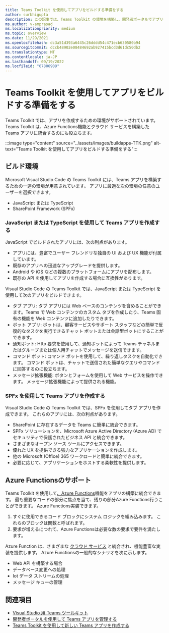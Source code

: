 ```yaml
---
title: Teams Toolkit を使用してアプリをビルドする準備をする
author: surbhigupta
description: この記事では、Teams Toolkit の環境を構築し、開発者ポータルでアプリを管理する方法について説明します。
ms.author: v-amprasad
ms.localizationpriority: medium
ms.topic: overview
ms.date: 11/29/2021
ms.openlocfilehash: dc3a51d393a6445c26dddd54c471ecb630580b94
ms.sourcegitcommit: dccb48902e08484692ab927415bcd3d61dc50db2
ms.translationtype: MT
ms.contentlocale: ja-JP
ms.lasthandoff: 09/19/2022
ms.locfileid: "67806909"
---
```

# <a name="prepare-to-build-apps-using-teams-toolkit"></a>Teams Toolkit を使用してアプリをビルドする準備をする

Teams Toolkit では、アプリを作成するための環境がサポートされています。 Teams Toolkit は、Azure Functions機能とクラウド サービスを構築した Teams アプリに統合するのにも役立ちます。

:::image type="content" source="../assets/images/buildapps-TTK.png" alt-text="Teams Toolkit を使用してアプリをビルドする準備をする":::

## <a name="build-environments"></a>ビルド環境

Microsoft Visual Studio Code の Teams Toolkit には、Teams アプリを構築するための一連の環境が用意されています。 アプリに最適な次の環境の任意のユーザーを選択できます。

* JavaScript または TypeScript
* SharePoint Framework (SPFx)

### <a name="create-your-teams-app-using-javascript-or-typescript"></a>JavaScript または TypeScript を使用して Teams アプリを作成する

JavaScript でビルドされたアプリには、次の利点があります。

* アプリには、豊富でユーザー フレンドリな独自の UI および UX 機能が付属しています。
* 既存のアプリへの迅速なアップグレードを提供します。
* Android や iOS などの複数のプラットフォームにアプリを配布します。
* 既存の API を使用してアプリを作成する場合に互換性があります。

Visual Studio Code の Teams Toolkit では、JavaScript または TypeScript を使用して次のアプリをビルドできます。

* タブ アプリ: タブ アプリには Web ベースのコンテンツを含めることができます。Teams で Web コンテンツのカスタム タブを作成したり、Teams 固有の機能を Web コンテンツに追加したりできます。
* ボット アプリ: ボットは、顧客サービスやサポート スタッフなどの簡単で反復的なタスクを実行できるチャット ボットまたは会話型ボットにすることができます。
* 通知ボット: Http 要求を使用して、通知ボットによって Teams チャネルまたはグループまたは個人用チャットでメッセージを送信できます。
* コマンド ボット: コマンド ボットを使用して、繰り返しタスクを自動化できます。 コマンド ボットは、チャットで送信された簡単なクエリやコマンドに回答するのに役立ちます。
* メッセージ拡張機能: ボタンとフォームを使用して Web サービスを操作できます。 メッセージ拡張機能によって提供される機能。

### <a name="create-your-teams-app-using-spfx"></a>SPFx を使用して Teams アプリを作成する

Visual Studio Code の Teams Toolkit では、SPFx を使用してタブ アプリを作成できます。 これらのアプリには、次の利点があります。

* SharePoint に存在するデータを Teams に簡単に統合できます。
* SPFx ソリューションを、Microsoft Azure Active Directory (Azure AD) でセキュリティで保護されたビジネス API と統合できます。
* さまざまなオープン ソース ツールにアクセスできます。
* 優れた UX を提供できる強力なアプリケーションを作成します。
* 他の Microsoft (Office) 365 ワークロードと簡単に統合できます。
* 必要に応じて、アプリケーションをホストする柔軟性を提供します。

## <a name="support-for-azure-functions"></a>Azure Functionsのサポート

Teams Toolkit を使用して[、Azure Functions](/azure/azure-functions/functions-overview)機能をアプリの構築に統合できます。 最も重要なコードの部分に焦点を当て、残りの部分Azure Functions行うことができます。
Azure Functions実装できます。

1. すぐに使用できるコード ブロックにシステム ロジックを組み込みます。 これらのブロックは関数と呼ばれます。
1. 要求が増えるにつれて、Azure Functionsは必要な数の要求で要件を満たします。

Azure Function は、さまざまな [クラウド サービス](add-resource.md#types-of-cloud-resources) と統合され、機能豊富な実装を提供します。 Azure Functionsの一般的なシナリオを次に示します。

* Web API を構築する場合
* データベース変更への処理
* Iot データ ストリームの処理
* メッセージ キューの管理

## <a name="see-also"></a>関連項目

* [Visual Studio 用 Teams ツールキット](visual-studio-overview.md)
* [開発者ポータルを使用して Teams アプリを管理する](../concepts/build-and-test/teams-developer-portal.md)
* [Teams Toolkit を使用して新しい Teams アプリを作成する](create-new-project.md)
